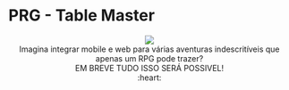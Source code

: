 # PRG - Table Master

<p align="center">
  <img   src="https://github.com/jeffsLM/prg/blob/feature/editor-sagas/public/images/PRG.png">
  <br/>
  Imagina integrar mobile e web para várias aventuras indescritíveis que apenas um RPG pode trazer?
  <br/>
  EM BREVE TUDO ISSO SERÁ POSSIVEL!
  <br/>
  :heart:
</p>
